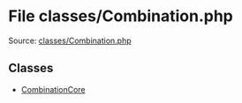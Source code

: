 File classes/Combination.php
=========

Source: [classes/Combination.php](https://github.com/PrestaShop/PrestaShop/blob/1.6.0.5/classes/Combination.php)


Classes
-------

* [CombinationCore](class.CombinationCore.md)

